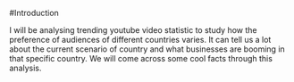 #Introduction

I will be analysing trending youtube video statistic to study how the preference of audiences of different countries varies. 
It can tell us a lot about the current scenario of country and what businesses are booming in that specific country. We will 
come across some cool facts through this analysis.
